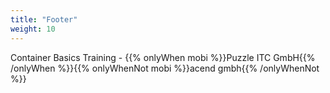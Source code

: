 ```yaml
---
title: "Footer"
weight: 10
---
```


<!-- markdownlint-disable MD033 -->
<div class="pdf-header">
<p>Container Basics Training - {{% onlyWhen mobi %}}Puzzle ITC GmbH{{% /onlyWhen %}}{{% onlyWhenNot mobi %}}acend gmbh{{% /onlyWhenNot %}}</p>
</div>
<!-- markdownlint-enable MD033 -->
